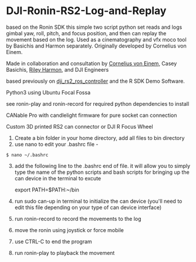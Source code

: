 # DJI-Ronin-RS2-Log-and-Replay
based on the Ronin SDK this simple two script python set reads and logs gimbal yaw, roll, pitch, and focus position, and then can replay the movement based on the log. Used as a cinematography and vfx moco tool by Basichis and Harmon separately. Originally developed by Cornelius von Einem.

Made in collaboration and consultation by [Cornelius von Einem](https://github.com/ceinem), Casey Basichis, [Riley Harmon](https://github.com/rileycoyote87), and DJI Engineers 

based previously on [dji_rs2_ros_controller](https://github.com/ceinem/dji_rs2_ros_controller) and the R SDK Demo Software.

Python3 using Ubuntu Focal Fossa

see ronin-play and ronin-record for required python dependencies to install

CANable Pro with candlelight firmware for pure socket can connection

Custom 3D printed RS2 can connector or DJI R Focus Wheel


1) Create a bin folder in your home directory, add all files to bin directory
2) use nano to edit your .bashrc file -   
```
$ nano ~/.bashrc
```


3) add the following line to the .bashrc end of file. it will allow you to simply type the name of the python scripts and bash scripts for bringing up the can device in the terminal to excute
      
      export PATH=$PATH:~/bin
4) run sudo can-up in terminal to initialize the can device (you'll need to edit this file depending on your type of can device interface)
5) run ronin-record to record the movements to the log
6) move the ronin using joystick or force mobile
7) use CTRL-C to end the program
8) run ronin-play to playback the movement
